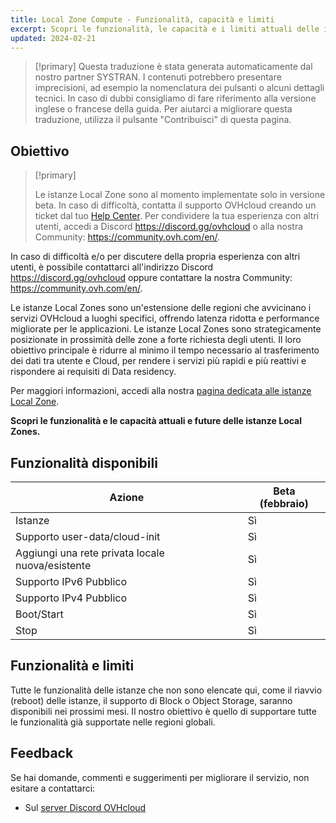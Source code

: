 ```yaml
---
title: Local Zone Compute - Funzionalità, capacità e limiti
excerpt: Scopri le funzionalità, le capacità e i limiti attuali delle istanze Local Zones
updated: 2024-02-21
---
```


> [!primary]
> Questa traduzione è stata generata automaticamente dal nostro partner SYSTRAN. I contenuti potrebbero presentare imprecisioni, ad esempio la nomenclatura dei pulsanti o alcuni dettagli tecnici. In caso di dubbi consigliamo di fare riferimento alla versione inglese o francese della guida. Per aiutarci a migliorare questa traduzione, utilizza il pulsante "Contribuisci" di questa pagina.
>

## Obiettivo

> [!primary]
>
> Le istanze Local Zone sono al momento implementate solo in versione beta.
> In caso di difficoltà, contatta il supporto OVHcloud creando un ticket dal tuo [Help Center](https://help.ovhcloud.com/csm?id=csm_get_help).
> Per condividere la tua esperienza con altri utenti, accedi a Discord <https://discord.gg/ovhcloud> o alla nostra Community: <https://community.ovh.com/en/>.

In caso di difficoltà e/o per discutere della propria esperienza con altri utenti, è possibile contattarci all'indirizzo Discord <https://discord.gg/ovhcloud> oppure contattare la nostra Community: <https://community.ovh.com/en/>.
> 

Le istanze Local Zones sono un'estensione delle regioni che avvicinano i servizi OVHcloud a luoghi specifici, offrendo latenza ridotta e performance migliorate per le applicazioni.
Le istanze Local Zones sono strategicamente posizionate in prossimità delle zone a forte richiesta degli utenti. Il loro obiettivo principale è ridurre al minimo il tempo necessario al trasferimento dei dati tra utente e Cloud, per rendere i servizi più rapidi e più reattivi e rispondere ai requisiti di Data residency.

Per maggiori informazioni, accedi alla nostra [pagina dedicata alle istanze Local Zone](https://www.ovhcloud.com/it/public-cloud/local-zone-compute/).

**Scopri le funzionalità e le capacità attuali e future delle istanze Local Zones.**

## Funzionalità disponibili

| Azione | Beta (febbraio) |
| --- | --- |
| Istanze | Sì |
| Supporto user-data/cloud-init | Sì|
| Aggiungi una rete privata locale nuova/esistente | Sì |
| Supporto IPv6 Pubblico | Sì |
| Supporto IPv4 Pubblico | Sì |
| Boot/Start | Sì |
| Stop | Sì |

## Funzionalità e limiti

Tutte le funzionalità delle istanze che non sono elencate qui, come il riavvio (reboot) delle istanze, il supporto di Block o Object Storage, saranno disponibili nei prossimi mesi. Il nostro obiettivo è quello di supportare tutte le funzionalità già supportate nelle regioni globali.

## Feedback

Se hai domande, commenti e suggerimenti per migliorare il servizio, non esitare a contattarci:

- Sul [server Discord OVHcloud](https://discord.gg/ovhcloud)
